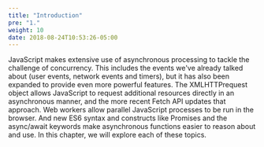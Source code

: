 ```yaml
---
title: "Introduction"
pre: "1."
weight: 10
date: 2018-08-24T10:53:26-05:00
---
```


JavaScript makes extensive use of asynchronous processing to tackle the challenge of concurrency.  This includes the events we've already talked about (user events, network events and timers), but it has also been expanded to provide even more powerful features.  The XMLHTTPrequest object allows JavaScript to request additional resources directly in an asynchronous manner, and the more recent Fetch API updates that approach.  Web workers allow parallel JavaScript processes to be run in the browser.  And new ES6 syntax and constructs like Promises and the async/await keywords make asynchronous functions easier to reason about and use.  In this chapter, we will explore each of these topics.